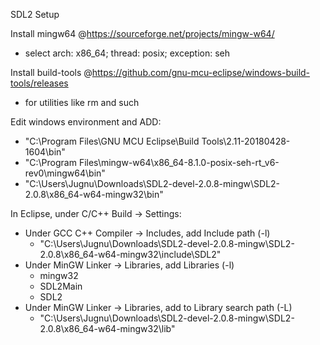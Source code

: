 SDL2 Setup

Install mingw64 @https://sourceforge.net/projects/mingw-w64/
 - select arch: x86_64; thread: posix; exception: seh
 
Install build-tools @https://github.com/gnu-mcu-eclipse/windows-build-tools/releases
 - for utilities like rm and such


Edit windows environment and ADD:
 - "C:\Program Files\GNU MCU Eclipse\Build Tools\2.11-20180428-1604\bin"
 - "C:\Program Files\mingw-w64\x86_64-8.1.0-posix-seh-rt_v6-rev0\mingw64\bin"
 - "C:\Users\Jugnu\Downloads\SDL2-devel-2.0.8-mingw\SDL2-2.0.8\x86_64-w64-mingw32\bin"
 
In Eclipse, under C/C++ Build -> Settings:
 - Under GCC C++ Compiler -> Includes, add Include path (-l) 
    - "C:\Users\Jugnu\Downloads\SDL2-devel-2.0.8-mingw\SDL2-2.0.8\x86_64-w64-mingw32\include\SDL2"
 - Under MinGW Linker -> Libraries, add Libraries (-l)
    - mingw32
	- SDL2Main
	- SDL2
- Under MinGW Linker -> Libraries, add to Library search path (-L)
    - "C:\Users\Jugnu\Downloads\SDL2-devel-2.0.8-mingw\SDL2-2.0.8\x86_64-w64-mingw32\lib"
